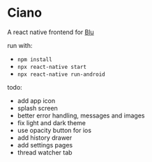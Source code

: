 # Ciano

A react native frontend for [Blu](https://github.com/diegostafa/blu)

run with:

- `npm install`
- `npx react-native start`
- `npx react-native run-android`

todo:
- add app icon
- splash screen
- better error handling, messages and images
- fix light and dark theme
- use opacity button for ios
- add history drawer
- add settings pages
- thread watcher tab